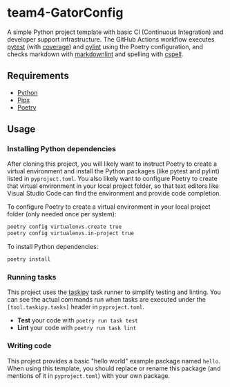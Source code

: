 # team4-GatorConfig

A simple Python project template with basic CI (Continuous Integration) and
developer support infrastructure. The GitHub Actions workflow executes
[pytest](https://pytest.org/) (with
[coverage](https://pypi.org/project/pytest-cov/)) and
[pylint](https://pylint.org/) using the Poetry configuration, and checks
markdown with [markdownlint](https://github.com/DavidAnson/markdownlint) and
spelling with [cspell](https://cspell.org/).

## Requirements

- [Python](https://realpython.com/installing-python/)
- [Pipx](https://pypa.github.io/pipx/installation/)
- [Poetry](https://python-poetry.org/docs/#installing-with-pipx)

## Usage

### Installing Python dependencies

After cloning this project, you will likely want to instruct Poetry to create a
virtual environment and install the Python packages (like pytest and pylint)
listed in `pyproject.toml`. You also likely want to configure Poetry to create
that virtual environment in your local project folder, so that text editors like
Visual Studio Code can find the environment and provide code completion.

To configure Poetry to create a virtual environment in your local project folder
(only needed once per system):

```bash
poetry config virtualenvs.create true
poetry config virtualenvs.in-project true
```

To install Python dependencies:

```bash
poetry install
```

### Running tasks

This project uses the [taskipy](https://github.com/illBeRoy/taskipy) task runner
to simplify testing and linting. You can see the actual commands run when tasks
are executed under the `[tool.taskipy.tasks]` header in `pyproject.toml`.

- **Test** your code with `poetry run task test`
- **Lint** your code with `poetry run task lint`

### Writing code

This project provides a basic "hello world" example package named `hello`. When
using this template, you should replace or rename this package (and mentions of
it in `pyproject.toml`) with your own package.
